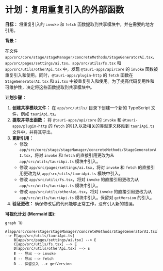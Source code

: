 # 计划：复用重复引入的外部函数

**目标：** 将重复引入的 `invoke` 和 `fetch` 函数提取到共享模块中，并在需要的地方引用。

**背景：**

在文件 `app/src/core/stage/stageManager/concreteMethods/StageGeneratorAI.tsx`、`app/src/pages/settings/ai.tsx`、`app/src/utils/fs.tsx` 和 `app/src/utils/otherApi.tsx` 中，发现 `@tauri-apps/api/core` 的 `invoke` 函数被重复引入和使用。同时，`@tauri-apps/plugin-http` 的 `fetch` 函数在 `StageGeneratorAI.tsx` 和 `ai.tsx` 中被重复引入和使用。为了提高代码复用性和可维护性，决定将这些函数提取到共享模块中。

**计划步骤：**

1.  **创建共享模块文件：** 在 `app/src/utils/` 目录下创建一个新的 TypeScript 文件，例如 `tauriApi.ts`。
2.  **提取并导出函数：** 将 `@tauri-apps/api/core` 的 `invoke` 和 `@tauri-apps/plugin-http` 的 `fetch` 的引入以及相关的类型定义移动到 `tauriApi.ts` 文件中，并将其导出。
3.  **更新引用：**
    *   修改 `app/src/core/stage/stageManager/concreteMethods/StageGeneratorAI.tsx`，将对 `invoke` 和 `fetch` 的直接引用更改为从 `app/src/utils/tauriApi.ts` 模块中引入。
    *   修改 `app/src/pages/settings/ai.tsx`，将对 `invoke` 和 `fetch` 的直接引用更改为从 `app/src/utils/tauriApi.ts` 模块中引入。
    *   修改 `app/src/utils/fs.tsx`，将对 `invoke` 的直接引用更改为从 `app/src/utils/tauriApi.ts` 模块中引入。
    *   修改 `app/src/utils/otherApi.tsx`，将对 `invoke` 的直接引用更改为从 `app/src/utils/tauriApi.ts` 模块中引入。保留对 `getVersion` 的引入。
4.  **验证更改：** 确保修改后的代码能够正常工作，没有引入新的错误。

**可视化计划 (Mermaid 图):**

```mermaid
graph TD
    A[app/src/core/stage/stageManager/concreteMethods/StageGeneratorAI.tsx] --> E[app/src/utils/tauriApi.ts]
    B[app/src/pages/settings/ai.tsx] --> E
    C[app/src/utils/fs.tsx] --> E
    D[app/src/utils/otherApi.tsx] --> E
    E -- 导出 --> invoke
    E -- 导出 --> fetch
    D -- 保留引入 --> getVersion
